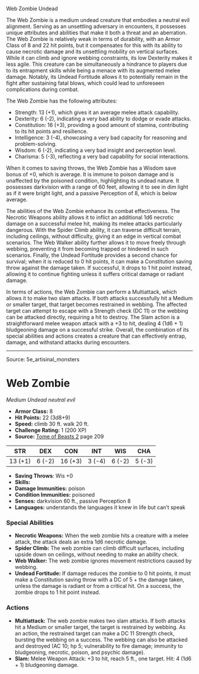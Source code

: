 <MonsterName/>Web Zombie</MonsterName>
<CreatureType/>Undead</CreatureType>

<summary>The Web Zombie is a medium undead creature that embodies a neutral evil alignment. Serving as an unsettling adversary in encounters, it possesses unique attributes and abilities that make it both a threat and an aberration. The Web Zombie is relatively weak in terms of durability, with an Armor Class of 8 and 22 hit points, but it compensates for this with its ability to cause necrotic damage and its unsettling mobility on vertical surfaces. While it can climb and ignore webbing constraints, its low Dexterity makes it less agile. This creature can be simultaneously a hindrance to players due to its entrapment skills while being a menace with its augmented melee damage. Notably, its Undead Fortitude allows it to potentially remain in the fight after sustaining fatal blows, which could lead to unforeseen complications during combat.</summary>

<detail>

The Web Zombie has the following attributes:
- Strength: 13 (+1), which gives it an average melee attack capability.
- Dexterity: 6 (-2), indicating a very bad ability to dodge or evade attacks.
- Constitution: 16 (+3), providing a good amount of stamina, contributing to its hit points and resilience.
- Intelligence: 3 (-4), showcasing a very bad capacity for reasoning and problem-solving.
- Wisdom: 6 (-2), indicating a very bad insight and perception level.
- Charisma: 5 (-3), reflecting a very bad capability for social interactions.

When it comes to saving throws, the Web Zombie has a Wisdom save bonus of +0, which is average. It is immune to poison damage and is unaffected by the poisoned condition, highlighting its undead nature. It possesses darkvision with a range of 60 feet, allowing it to see in dim light as if it were bright light, and a passive Perception of 8, which is below average.

The abilities of the Web Zombie enhance its combat effectiveness. The Necrotic Weapons ability allows it to inflict an additional 1d6 necrotic damage on a successful melee hit, making its melee attacks particularly dangerous. With the Spider Climb ability, it can traverse difficult terrain, including ceilings, without difficulty, giving it an edge in vertical combat scenarios. The Web Walker ability further allows it to move freely through webbing, preventing it from becoming trapped or hindered in such scenarios. Finally, the Undead Fortitude provides a second chance for survival; when it is reduced to 0 hit points, it can make a Constitution saving throw against the damage taken. If successful, it drops to 1 hit point instead, allowing it to continue fighting unless it suffers critical damage or radiant damage.

In terms of actions, the Web Zombie can perform a Multiattack, which allows it to make two slam attacks. If both attacks successfully hit a Medium or smaller target, that target becomes restrained in webbing. The affected target can attempt to escape with a Strength check (DC 11) or the webbing can be attacked directly, requiring a hit to destroy. The Slam action is a straightforward melee weapon attack with a +3 to hit, dealing 4 (1d6 + 1) bludgeoning damage on a successful strike. Overall, the combination of its special abilities and actions creates a creature that can effectively entrap, damage, and withstand attacks during encounters.</detail>



---

Source: 5e_artisinal_monsters

# Web Zombie

*Medium* *Undead* *neutral evil*

- **Armor Class:** 8
- **Hit Points:** 22 (3d8+9)
- **Speed:** climb 30 ft. walk 20 ft.
- **Challenge Rating:** 1 (200 XP)
- **Source:** [Tome of Beasts 2](https://koboldpress.com/kpstore/product/tome-of-beasts-2-for-5th-edition) page 209

| STR | DEX | CON | INT | WIS | CHA |
| --- | --- | --- | --- | --- | --- |
| 13 (+1) | 6 (-2) | 16 (+3) | 3 (-4) | 6 (-2) | 5 (-3) |

- **Saving Throws**: Wis +0
- **Skills:** 
- **Damage Immunities:** poison
- **Condition Immunities:** poisoned
- **Senses:** darkvision 60 ft., passive Perception 8
- **Languages:** understands the languages it knew in life but can’t speak

### Special Abilities

- **Necrotic Weapons:** When the web zombie hits a creature with a melee attack, the attack deals an extra 1d6 necrotic damage.
- **Spider Climb:** The web zombie can climb difficult surfaces, including upside down on ceilings, without needing to make an ability check.
- **Web Walker:** The web zombie ignores movement restrictions caused by webbing.
- **Undead Fortitude:** If damage reduces the zombie to 0 hit points, it must make a Constitution saving throw with a DC of 5 + the damage taken, unless the damage is radiant or from a critical hit. On a success, the zombie drops to 1 hit point instead.

### Actions

- **Multiattack:** The web zombie makes two slam attacks. If both attacks hit a Medium or smaller target, the target is restrained by webbing. As an action, the restrained target can make a DC 11 Strength check, bursting the webbing on a success. The webbing can also be attacked and destroyed (AC 10; hp 5; vulnerability to fire damage; immunity to bludgeoning, necrotic, poison, and psychic damage).
- **Slam:** Melee Weapon Attack: +3 to hit, reach 5 ft., one target. Hit: 4 (1d6 + 1) bludgeoning damage.




